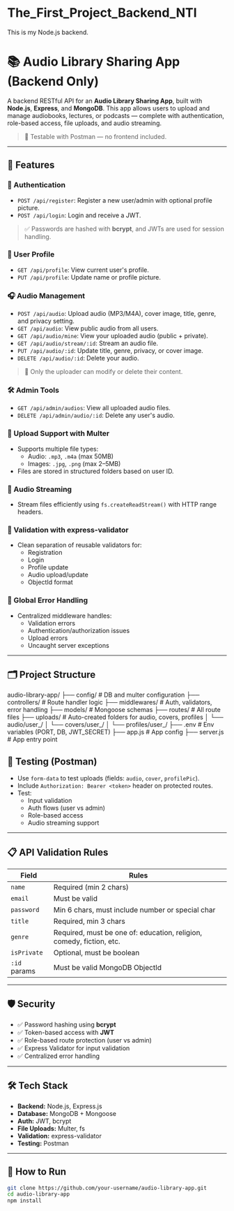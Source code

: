 # The_First_Project_Backend_NTI
This is my Node.js backend.

# 📚 Audio Library Sharing App (Backend Only)

A backend RESTful API for an **Audio Library Sharing App**, built with **Node.js**, **Express**, and **MongoDB**. This app allows users to upload and manage audiobooks, lectures, or podcasts — complete with authentication, role-based access, file uploads, and audio streaming.

> 🎯 Testable with Postman — no frontend included.

---

## 🚀 Features

### 🔐 Authentication
- `POST /api/register`: Register a new user/admin with optional profile picture.
- `POST /api/login`: Login and receive a JWT.

> ✅ Passwords are hashed with **bcrypt**, and JWTs are used for session handling.

### 👤 User Profile
- `GET /api/profile`: View current user's profile.
- `PUT /api/profile`: Update name or profile picture.

### 🎧 Audio Management
- `POST /api/audio`: Upload audio (MP3/M4A), cover image, title, genre, and privacy setting.
- `GET /api/audio`: View public audio from all users.
- `GET /api/audio/mine`: View your uploaded audio (public + private).
- `GET /api/audio/stream/:id`: Stream an audio file.
- `PUT /api/audio/:id`: Update title, genre, privacy, or cover image.
- `DELETE /api/audio/:id`: Delete your audio.

> 🧠 Only the uploader can modify or delete their content.

### 🛠️ Admin Tools
- `GET /api/admin/audios`: View all uploaded audio files.
- `DELETE /api/admin/audio/:id`: Delete any user's audio.

### 📁 Upload Support with Multer
- Supports multiple file types:
  - Audio: `.mp3`, `.m4a` (max 50MB)
  - Images: `.jpg`, `.png` (max 2–5MB)
- Files are stored in structured folders based on user ID.

### 📼 Audio Streaming
- Stream files efficiently using `fs.createReadStream()` with HTTP range headers.

### 🧱 Validation with express-validator
- Clean separation of reusable validators for:
  - Registration
  - Login
  - Profile update
  - Audio upload/update
  - ObjectId format

### 🧰 Global Error Handling
- Centralized middleware handles:
  - Validation errors
  - Authentication/authorization issues
  - Upload errors
  - Uncaught server exceptions

---

## 🗂️ Project Structure

audio-library-app/
├── config/ # DB and multer configuration
├── controllers/ # Route handler logic
├── middlewares/ # Auth, validators, error handling
├── models/ # Mongoose schemas
├── routes/ # All route files
├── uploads/ # Auto-created folders for audio, covers, profiles
│ └── audio/user_<userId>/
│ └── covers/user_<userId>/
│ └── profiles/user_<userId>/
├── .env # Env variables (PORT, DB, JWT_SECRET)
├── app.js # App config
├── server.js # App entry point


## 🧪 Testing (Postman)

- Use `form-data` to test uploads (fields: `audio`, `cover`, `profilePic`).
- Include `Authorization: Bearer <token>` header on protected routes.
- Test:
  - Input validation
  - Auth flows (user vs admin)
  - Role-based access
  - Audio streaming support

---

## 📋 API Validation Rules

| Field         | Rules                                                                 |
|---------------|-----------------------------------------------------------------------|
| `name`        | Required (min 2 chars)                                                |
| `email`       | Must be valid                                                         |
| `password`    | Min 6 chars, must include number or special char                      |
| `title`       | Required, min 3 chars                                                 |
| `genre`       | Required, must be one of: education, religion, comedy, fiction, etc.  |
| `isPrivate`   | Optional, must be boolean                                             |
| `:id` params  | Must be valid MongoDB ObjectId                                        |

---

## 🛡️ Security

- ✅ Password hashing using **bcrypt**
- ✅ Token-based access with **JWT**
- ✅ Role-based route protection (user vs admin)
- ✅ Express Validator for input validation
- ✅ Centralized error handling

---

## 🛠️ Tech Stack

- **Backend:** Node.js, Express.js
- **Database:** MongoDB + Mongoose
- **Auth:** JWT, bcrypt
- **File Uploads:** Multer, fs
- **Validation:** express-validator
- **Testing:** Postman

---

## 📌 How to Run

```bash
git clone https://github.com/your-username/audio-library-app.git
cd audio-library-app
npm install
